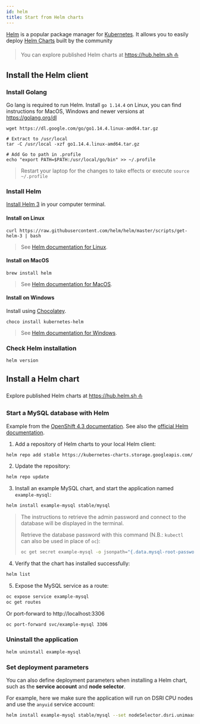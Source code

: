```yaml
---
id: helm
title: Start from Helm charts
---
```


[Helm](https://helm.sh/) is a popular package manager for [Kubernetes](https://kubernetes.io/). It allows you to easily deploy [Helm Charts](https://hub.helm.sh/) built by the community

> You can explore published Helm charts at [https://hub.helm.sh ⛵](https://hub.helm.sh) 

## Install the Helm client

### Install Golang

Go lang is required to run Helm. Install `go 1.14.4` on Linux, you can find instructions for MacOS, Windows and newer versions at https://golang.org/dl

```shell
wget https://dl.google.com/go/go1.14.4.linux-amd64.tar.gz

# Extract to /usr/local
tar -C /usr/local -xzf go1.14.4.linux-amd64.tar.gz

# Add Go to path in .profile
echo "export PATH=$PATH:/usr/local/go/bin" >> ~/.profile
```

> Restart your laptop for the changes to take effects or execute `source ~/.profile`

### Install Helm

[Install Helm 3](https://helm.sh/docs/intro/install/) in your computer terminal.

#### Install on Linux

```shell
curl https://raw.githubusercontent.com/helm/helm/master/scripts/get-helm-3 | bash
```

> See [Helm documentation for Linux](https://helm.sh/docs/intro/install/#from-the-binary-releases).

#### Install on MacOS

```shell
brew install helm
```

> See [Helm documentation for MacOS](https://helm.sh/docs/intro/install/#from-homebrew-macos).

#### Install on Windows

Install using [Chocolatey](https://chocolatey.org/).

```shell
choco install kubernetes-helm
```

> See [Helm documentation for Windows](https://helm.sh/docs/intro/install/#from-chocolatey-windows).

### Check Helm installation

```shell
helm version
```

## Install a Helm chart

Explore published Helm charts at [https://hub.helm.sh ⛵](https://hub.helm.sh)

### Start a MySQL database with Helm

Example from the [OpenShift 4.3 documentation](https://docs.openshift.com/container-platform/4.3/cli_reference/helm_cli/getting-started-with-helm-on-openshift-container-platform.html). See also the [official Helm documentation](https://helm.sh/docs/intro/using_helm/).

1. Add a repository of Helm charts to your local Helm client:

```bash
helm repo add stable https://kubernetes-charts.storage.googleapis.com/
```

2. Update the repository:

```bash
helm repo update
```

3. Install an example MySQL chart, and start the application named `example-mysql`:

```bash
helm install example-mysql stable/mysql
```

> The instructions to retrieve the admin password and connect to the database will be displayed in the terminal. 
> 
> Retrieve the database password with this command (N.B.: `kubectl` can also be used in place of `oc`):
> 
> ```bash
> oc get secret example-mysql -o jsonpath="{.data.mysql-root-password}" | base64 --decode; echo
> ```

4. Verify that the chart has installed successfully:

```bash
helm list
```

5. Expose the MySQL service as a route:

```bash
oc expose service example-mysql
oc get routes
```

Or port-forward to http://localhost:3306

```bash
oc port-forward svc/example-mysql 3306
```

### Uninstall the application

```bash
helm uninstall example-mysql
```

### Set deployment parameters

You can also define deployment parameters when installing a Helm chart, such as the **service account** and **node selector**. 

For example, here we make sure the application will run on DSRI CPU nodes and use the `anyuid` service account:

```bash
helm install example-mysql stable/mysql --set nodeSelector.dsri.unimaas.nl/cpu=true --set serviceAccount.name=anyuid
```
